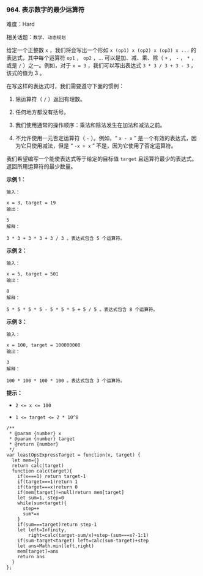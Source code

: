 ### 964. 表示数字的最少运算符

难度：Hard

相关话题：`数学`、`动态规划`

给定一个正整数  `x` ，我们将会写出一个形如 `x (op1) x (op2) x (op3) x ...` 的表达式，其中每个运算符 `op1` ， `op2` ，&hellip; 可以是加、减、乘、除（ `+` ， `-` ， `*` ，或是 `/` ）之一。例如，对于 `x = 3` ，我们可以写出表达式 `3 * 3 / 3 + 3 - 3` ，该式的值为 3 。



在写这样的表达式时，我们需要遵守下面的惯例：




1. 除运算符（ `/` ）返回有理数。

2. 任何地方都没有括号。

3. 我们使用通常的操作顺序：乘法和除法发生在加法和减法之前。

4. 不允许使用一元否定运算符（ `-` ）。例如，&ldquo; `x - x` &rdquo; 是一个有效的表达式，因为它只使用减法，但是 &ldquo; `-x + x` &rdquo; 不是，因为它使用了否定运算符。





我们希望编写一个能使表达式等于给定的目标值  `target`  且运算符最少的表达式。返回所用运算符的最少数量。







**示例 1：** 





```
输入：

x = 3, target = 19
输出：

5
解释：

3 * 3 + 3 * 3 + 3 / 3 。表达式包含 5 个运算符。

```


**示例 2：** 





```
输入：

x = 5, target = 501
输出：

8
解释：

5 * 5 * 5 * 5 - 5 * 5 * 5 + 5 / 5 。表达式包含 8 个运算符。

```


**示例 3：** 





```
输入：

x = 100, target = 100000000
输出：

3
解释：

100 * 100 * 100 * 100 。表达式包含 3 个运算符。
```






**提示：** 




* `2 <= x <= 100`

* `1 <= target <= 2 * 10^8`










```
/**
 * @param {number} x
 * @param {number} target
 * @return {number}
 */
var leastOpsExpressTarget = function(x, target) {
  let mem={}
  return calc(target)
  function calc(target){
    if(x===1) return target-1
    if(target===1)return 1
    if(target===x)return 0
    if(mem[target]!=null)return mem[target]
    let sum=1, step=0
    while(sum<target){
      step++
      sum*=x
    }
    if(sum===target)return step-1
    let left=Infinity,
        right=calc(target-sum/x)+step-(sum===x?-1:1)
    if(sum-target<target) left=calc(sum-target)+step
    let ans=Math.min(left,right)
    mem[target]=ans
    return ans
  }
};



```

